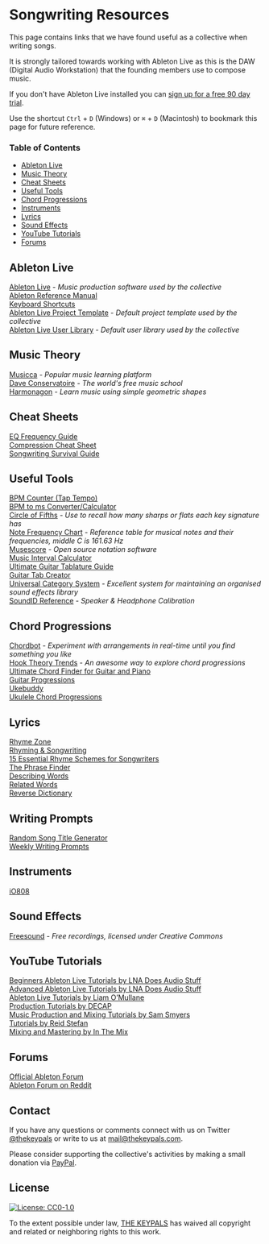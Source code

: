 # Songwriting Resources

This page contains links that we have found useful as a collective when writing songs.

It is strongly tailored towards working with Ableton Live as this is the DAW (Digital Audio Workstation) that the founding members use to compose music.

If you don't have Ableton Live installed you can [sign up for a free 90 day trial](https://www.ableton.com/en/trial/).

Use the shortcut `Ctrl` + `D` (Windows) or `⌘` + `D` (Macintosh) to bookmark this page for future reference.

### Table of Contents
* [Ableton Live](#ableton-live)<br>
* [Music Theory](#music-theory)<br>
* [Cheat Sheets](#cheat-sheets)<br>
* [Useful Tools](#useful-tools)<br>
* [Chord Progressions](#chord-progressions)<br>
* [Instruments](#instruments)<br>
* [Lyrics](#Lyrics)<br>
* [Sound Effects](#sound-effects)<br>
* [YouTube Tutorials](#youtube-tutorials)<br>
* [Forums](#forums)<br> 

## Ableton Live

[Ableton Live](https://www.ableton.com/en/trial/) *- Music production software used by the collective*<br>
[Ableton Reference Manual](https://www.ableton.com/en/manual)<br>
[Keyboard Shortcuts](https://www.ableton.com/en/manual/live-keyboard-shortcuts/)<br>
[Ableton Live Project Template](https://github.com/thekeypals/ableton-live-project-template) *- Default project template used by the collective*<br>
[Ableton Live User Library](https://github.com/thekeypals/ableton-live-user-library) *- Default user library used by the collective*<br>

## Music Theory

[Musicca](https://www.musicca.com/) *- Popular music learning platform*<br>
[Dave Conservatoire](https://daveconservatoire.org/) *- The world's free music school*<br>
[Harmonagon](http://harmonagon.com/) *- Learn music using simple geometric shapes*<br>

## Cheat Sheets

[EQ Frequency Guide](https://app.shoreline.edu/sccstudio/downloads/studioDocs/FrequencyPoster.pdf)<br>
[Compression Cheat Sheet](https://www.musicianonamission.com/wp-content/uploads/2017/07/COMPRESSION-CHEAT-SHEET.pdf)<br>
[Songwriting Survival Guide](https://www.michael-thomas.com/music/songwriting/songwriting_survival_guide.htm)<br>

## Useful Tools

[BPM Counter (Tap Tempo)](https://muted.io/bpm-counter/)<br>
[BPM to ms Converter/Calculator](https://muted.io/bpm-to-ms/)<br>
[Circle of Fifths](https://randscullard.com/CircleOfFifths/) *- Use to recall how many sharps or flats each key signature has*<br>
[Note Frequency Chart](https://muted.io/note-frequencies/) *- Reference table for musical notes and their frequencies, middle C is 161.63 Hz*<br>
[Musescore](https://musescore.org/en) *- Open source notation software*<br>
[Music Interval Calculator](https://muted.io/interval-calculator/)<br>
[Ultimate Guitar Tablature Guide](https://www.ultimate-guitar.com/contribution/help/rubric)<br>
[Guitar Tab Creator](https://www.guitartabcreator.com/)<br>
[Universal Category System](https://universalcategorysystem.com/) *- Excellent system for maintaining an organised sound effects library*<br>
[SoundID Reference](https://www.sonarworks.com/soundid-reference) *- Speaker & Headphone Calibration*<br>

## Chord Progressions

[Chordbot](https://chordbot.com/) *- Experiment with arrangements in real-time until you find something you like*<br>
[Hook Theory Trends](https://www.hooktheory.com/trends) *- An awesome way to explore chord progressions*<br>
[Ultimate Chord Finder for Guitar and Piano](https://www.scales-chords.com/chord-finder-guitar-piano-dynamic.php)<br>
[Guitar Progressions](https://www.oolimo.com/chordprogressions/matrix)<br>
[Ukebuddy](https://ukebuddy.com/ukulele-chords)<br>
[Ukulele Chord Progressions](https://ukulelego.com/ukulele-chord-progressions/)<br>

## Lyrics

[Rhyme Zone](https://www.rhymezone.com/)<br>
[Rhyming & Songwriting](https://www.michael-thomas.com/music/songwriting/rhyming.htm)<br>
[15 Essential Rhyme Schemes for Songwriters](https://www.ascap.com/help/career-development/15-rhyme-schemes-jordan-reynolds)<br>
[The Phrase Finder](https://www.phrases.org.uk/)<br>
[Describing Words](https://describingwords.io/)<br>
[Related Words](https://relatedwords.org/)<br>
[Reverse Dictionary](https://reversedictionary.org/)<br>

## Writing Prompts

[Random Song Title Generator](https://muted.io/song-title-generator/)<br>
[Weekly Writing Prompts](https://blog.reedsy.com/creative-writing-prompts/)<br>

## Instruments

[iO808](https://io808.com/)<br>

## Sound Effects

[Freesound](https://freesound.org/search/?q=&f=license%3A%22Creative+Commons+0%22&s=score+desc&advanced=0&g=1) *- Free recordings, licensed under Creative Commons*<br>

## YouTube Tutorials

[Beginners Ableton Live Tutorials by LNA Does Audio Stuff](https://www.youtube.com/playlist?list=PL9oiyAGA6zOREdUBuWNY3KdqNGHXSWIE2)<br>
[Advanced Ableton Live Tutorials by LNA Does Audio Stuff](https://www.youtube.com/playlist?list=PL9oiyAGA6zOROrKH_aYDrInJMzTOMQ0kz)<br>
[Ableton Live Tutorials by Liam O’Mullane](https://www.youtube.com/playlist?list=PL2_zHe1np2HdJxEsTPIhmV74005aTL6mV)<br>
[Production Tutorials by DECAP](https://www.youtube.com/playlist?list=PL5licukczVOz26BZVru7UBiI7gDSn1kdK)<br>
[Music Production and Mixing Tutorials by Sam Smyers](https://www.youtube.com/playlist?list=PLONYjjk0q9uGBI0msSS9So0SnJizX9ixl)<br>
[Tutorials by Reid Stefan](https://www.youtube.com/playlist?list=PLkZsFA9ODERboSYwmYPWVKONxgjqP-gyX)<br>
[Mixing and Mastering by In The Mix](https://www.youtube.com/playlist?list=PLx5i827-FDqOYGlVKM58mXnMV-rET--LL)<br>

## Forums

[Official Ableton Forum](https://forum.ableton.com/)<br>
[Ableton Forum on Reddit](https://www.reddit.com/r/ableton/)<br>

## Contact

If you have any questions or comments connect with us on Twitter [@thekeypals](https://twitter.com/intent/tweet?screen_name=thekeypals) or write to us at <mail@thekeypals.com>.

Please consider supporting the collective's activities by making a small donation via [PayPal](https://www.paypal.com/donate?hosted_button_id=UNXSTNEB8LVQE).

## License

[![License: CC0-1.0](https://img.shields.io/badge/License-CC0_1.0-lightgrey.svg)](http://creativecommons.org/publicdomain/zero/1.0/)

To the extent possible under law, [THE KEYPALS](https://www.thekeypals.com/) has waived all copyright and related or neighboring rights to this work.
